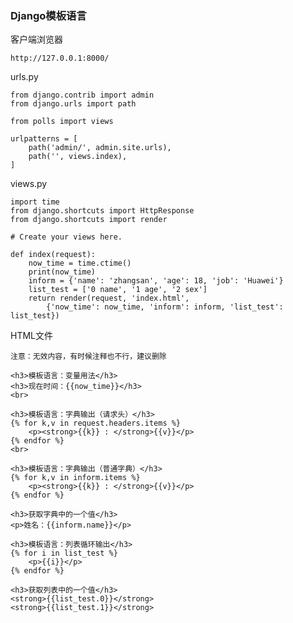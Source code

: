 ### Django模板语言 ###

客户端浏览器

	http://127.0.0.1:8000/

urls.py

	from django.contrib import admin
	from django.urls import path
	
	from polls import views 
	
	urlpatterns = [
	    path('admin/', admin.site.urls),
	    path('', views.index),
	]

views.py

	import time
	from django.shortcuts import HttpResponse
	from django.shortcuts import render
	
	# Create your views here.
	
	def index(request):
	    now_time = time.ctime()
	    print(now_time)
	    inform = {'name': 'zhangsan', 'age': 18, 'job': 'Huawei'}
	    list_test = ['0 name', '1 age', '2 sex']
	    return render(request, 'index.html', 
	        {'now_time': now_time, 'inform': inform, 'list_test': list_test})

HTML文件

	注意：无效内容，有时候注释也不行，建议删除

	<h3>模板语言：变量用法</h3>
    <h3>现在时间：{{now_time}}</h3>
    <br>

    <h3>模板语言：字典输出（请求头）</h3>
    {% for k,v in request.headers.items %}
        <p><strong>{{k}} : </strong>{{v}}</p>
    {% endfor %}
    <br>

    <h3>模板语言：字典输出（普通字典）</h3>
    {% for k,v in inform.items %}
        <p><strong>{{k}} : </strong>{{v}}</p>        
    {% endfor %}
    
    <h3>获取字典中的一个值</h3>
    <p>姓名：{{inform.name}}</p>

    <h3>模板语言：列表循环输出</h3>
    {% for i in list_test %}
        <p>{{i}}</p>
    {% endfor %}

    <h3>获取列表中的一个值</h3>
    <strong>{{list_test.0}}</strong>
    <strong>{{list_test.1}}</strong>